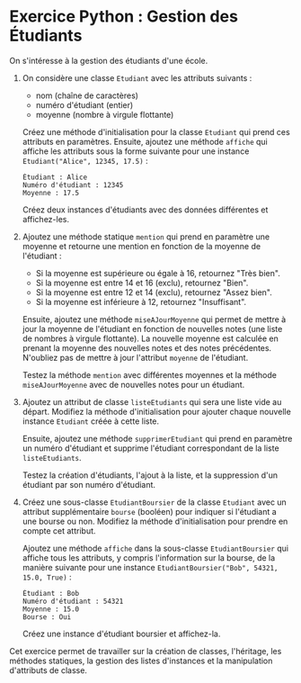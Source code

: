 # Exercice Python : Gestion des Étudiants

On s'intéresse à la gestion des étudiants d'une école.
1. On considère une classe `Etudiant` avec les attributs suivants :
   - nom (chaîne de caractères)
   - numéro d'étudiant (entier)
   - moyenne (nombre à virgule flottante)
   
   Créez une méthode d'initialisation pour la classe `Etudiant` qui prend ces attributs en paramètres. Ensuite, ajoutez une méthode `affiche` qui affiche les attributs sous la forme suivante pour une instance `Etudiant("Alice", 12345, 17.5)` :
   ```
   Étudiant : Alice
   Numéro d'étudiant : 12345
   Moyenne : 17.5
   ```

   Créez deux instances d'étudiants avec des données différentes et affichez-les.

2. Ajoutez une méthode statique `mention` qui prend en paramètre une moyenne et retourne une mention en fonction de la moyenne de l'étudiant :
   - Si la moyenne est supérieure ou égale à 16, retournez "Très bien".
   - Si la moyenne est entre 14 et 16 (exclu), retournez "Bien".
   - Si la moyenne est entre 12 et 14 (exclu), retournez "Assez bien".
   - Si la moyenne est inférieure à 12, retournez "Insuffisant".
   
   Ensuite, ajoutez une méthode `miseAJourMoyenne` qui permet de mettre à jour la moyenne de l'étudiant en fonction de nouvelles notes (une liste de nombres à virgule flottante). La nouvelle moyenne est calculée en prenant la moyenne des nouvelles notes et des notes précédentes. N'oubliez pas de mettre à jour l'attribut `moyenne` de l'étudiant.

   Testez la méthode `mention` avec différentes moyennes et la méthode `miseAJourMoyenne` avec de nouvelles notes pour un étudiant.

3. Ajoutez un attribut de classe `listeEtudiants` qui sera une liste vide au départ. Modifiez la méthode d'initialisation pour ajouter chaque nouvelle instance `Etudiant` créée à cette liste.

   Ensuite, ajoutez une méthode `supprimerEtudiant` qui prend en paramètre un numéro d'étudiant et supprime l'étudiant correspondant de la liste `listeEtudiants`.

   Testez la création d'étudiants, l'ajout à la liste, et la suppression d'un étudiant par son numéro d'étudiant.

4. Créez une sous-classe `EtudiantBoursier` de la classe `Etudiant` avec un attribut supplémentaire `bourse` (booléen) pour indiquer si l'étudiant a une bourse ou non. Modifiez la méthode d'initialisation pour prendre en compte cet attribut.

   Ajoutez une méthode `affiche` dans la sous-classe `EtudiantBoursier` qui affiche tous les attributs, y compris l'information sur la bourse, de la manière suivante pour une instance `EtudiantBoursier("Bob", 54321, 15.0, True)` :
   ```
   Étudiant : Bob
   Numéro d'étudiant : 54321
   Moyenne : 15.0
   Bourse : Oui
   ```

   Créez une instance d'étudiant boursier et affichez-la.

Cet exercice permet de travailler sur la création de classes, l'héritage, les méthodes statiques, la gestion des listes d'instances et la manipulation d'attributs de classe.
